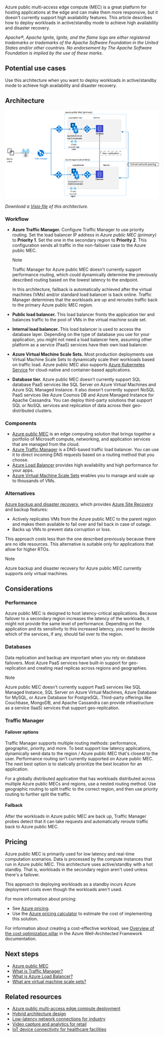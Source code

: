Azure public multi-access edge compute (MEC) is a great platform for hosting applications at the edge and can make them more responsive, but it doesn't currently support high availability features. This article describes how to deploy workloads in active/standby mode to achieve high availability and disaster recovery.


*Apache®, Apache Ignite, Ignite, and the flame logo are either registered trademarks or trademarks of the Apache Software Foundation in the United States and/or other countries. No endorsement by The Apache Software Foundation is implied by the use of these marks.*

## Potential use cases

Use this architecture when you want to deploy workloads in active/standby mode to achieve high availability and disaster recovery. 

## Architecture 

![Diagram that shows an architecture for deploying workloads in active/standby mode to achieve high availability and disaster recovery.](./media/edge-zones-dr-architecture.png) 

*Download a [Visio file](https://arch-center.azureedge.net/edgezones-DR-architecture.vsdx) of this architecture.*

### Workflow

- **Azure Traffic Manager.** Configure Traffic Manager to use priority routing. Set the load balancer IP address in *Azure public MEC (primary)* to **Priority 1**. Set the one in the secondary region to **Priority 2**. This configuration sends all traffic in the non-failover case to the Azure public MEC. 

   > [!NOTE] 
   > Traffic Manager for Azure public MEC doesn't currently support performance routing, which could dynamically determine the previously described routing based on the lowest latency to the endpoint.  
   
   In this architecture, failback is automatically achieved after the virtual machines (VMs) and/or standard load balancer is back online. Traffic Manager determines that the workloads are up and reroutes traffic back to the primary Azure public MEC region. 

- **Public load balancer.** This load balancer fronts the application tier and balances traffic to the pool of VMs in the virtual machine scale set. 
- **Internal load balancer.** This load balancer is used to access the database layer. Depending on the type of database you use for your application, you might not need a load balancer here, assuming other platform as a service (PaaS) services have their own load balancer. 

- **Azure Virtual Machine Scale Sets.** Most production deployments use Virtual Machine Scale Sets to dynamically scale their workloads based on traffic load. Azure public MEC also supports [Azure Kubernetes Service](https://azure.microsoft.com/services/kubernetes-service) for cloud-native and container-based applications. 

- **Database tier.** Azure public MEC doesn't currently support SQL database PaaS services like SQL Server on Azure Virtual Machines and Azure SQL Managed Instance. It also doesn't currently support NoSQL PaaS services like Azure Cosmos DB and Azure Managed Instance for Apache Cassandra. You can deploy third-party solutions that support SQL or NoSQL services and replication of data across their geo-distributed clusters. 

### Components

- [Azure public MEC](https://azure.microsoft.com/solutions/public-multi-access-edge-compute-mec) is an edge computing solution that brings together a portfolio of Microsoft compute, networking, and application services that are managed from the cloud. 
- [Azure Traffic Manager](https://azure.microsoft.com/services/traffic-manager) is a DNS-based traffic load balancer. You can use it to direct incoming DNS requests based on a routing method that you choose.
- [Azure Load Balancer](https://azure.microsoft.com/services/load-balancer) provides high availability and high performance for your apps.
- [Azure Virtual Machine Scale Sets](https://azure.microsoft.com/services/virtual-machine-scale-sets) enables you to manage and scale up to thousands of VMs.

### Alternatives 

[Azure backup and disaster recovery](/azure/architecture/framework/resiliency/backup-and-recovery), which provides [Azure Site Recovery](/azure/site-recovery/site-recovery-overview) and backup features:

- Actively replicates VMs from the Azure public MEC to the parent region and makes them available to fail over and fail back in case of outage.
- Backs up VMs to prevent data corruption or loss.

This approach costs less than the one described previously because there are no idle resources. This alternative is suitable only for applications that allow for higher RTOs.

 > [!NOTE] 
 > Azure backup and disaster recovery for Azure public MEC currently supports only virtual machines.

## Considerations

### Performance 

 Azure public MEC is designed to host latency-critical applications. Because failover to a secondary region increases the latency of the workloads, it might not provide the same level of performance. Depending on the application and its sensitivity to this increased latency, you need to decide which of the services, if any, should fail over to the region. 

### Databases 

Data replication and backup are important when you rely on database failovers. Most Azure PaaS services have built-in support for geo-replication and creating read replicas across regions and geographies.  

> [!NOTE]
> Azure public MEC doesn't currently support PaaS services like SQL Managed Instance, SQL Server on Azure Virtual Machines, Azure Database for MySQL, or Azure Database for PostgreSQL. Third-party offerings like Couchbase, MongoDB, and Apache Cassandra can provide infrastructure as a service (IaaS) services that support geo-replication.

### Traffic Manager 

#### Failover options 

Traffic Manager supports multiple routing methods: performance, geographic, priority, and more. To best support low latency applications, dynamically send data to the region / Azure public MEC that's closest to the user. Performance routing isn't currently supported on Azure public MEC. The next best option is to statically prioritize the best location for an application. 

For a globally distributed application that has workloads distributed across multiple Azure public MECs and regions, use a nested routing method. Use geographic routing to split traffic to the correct region, and then use priority routing to further split the traffic. 

#### Failback 

After the workloads in Azure public MEC are back up, Traffic Manager probes detect that it can take requests and automatically reroute traffic back to Azure public MEC. 

## Pricing

Azure public MEC is primarily used for low latency and real-time computation scenarios. Data is processed by the compute instances that run in Azure public MEC. This architecture uses active/standby with a hot standby. That is, workloads in the secondary region aren't used unless there's a failover. 

This approach to deploying workloads as a standby incurs Azure deployment costs even though the workloads aren't used.

For more information about pricing:
- See [Azure pricing](https://azure.microsoft.com/pricing).
- Use the [Azure pricing calculator](https://azure.microsoft.com/pricing/calculator) to estimate the cost of implementing this solution.

For information about creating a cost-effective workload, see [Overview of the cost optimization pillar](/azure/architecture/framework/cost/overview) in the Azure Well-Architected Framework documentation.

## Next steps

- [Azure public MEC](https://azure.microsoft.com/solutions/public-multi-access-edge-compute-mec) 
- [What is Traffic Manager?](/azure/traffic-manager/traffic-manager-overview)
- [What is Azure Load Balancer?](/azure/load-balancer/load-balancer-overview)
- [What are virtual machine scale sets?](/azure/virtual-machine-scale-sets/overview)
 
## Related resources
- [Azure public multi-access edge compute deployment](./public-multi-access-edge-compute-deployment.yml)
- [Hybrid architecture design](../../hybrid/hybrid-start-here.md)
- [Low-latency network connections for industry](../../solution-ideas/articles/low-latency-network.yml)
- [Video capture and analytics for retail](../../solution-ideas/articles/video-analytics.yml)
- [IoT device connectivity for healthcare facilities](../../solution-ideas/articles/healthcare-network.yml)
